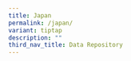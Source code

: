 ```yaml
---
title: Japan
permalink: /japan/
variant: tiptap
description: ""
third_nav_title: Data Repository
---
```

